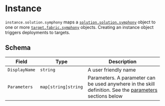 # Instance
```instance.solution.symphony``` maps a [```solution.solution.symphony```](./solution.md) object to one or more [```target.fabric.symphony```](./target.md) objects. Creating an instance object triggers deployments to targets.

## Schema
| Field | Type | Description |
|--------|--------|--------|
| ```DisplayName``` | ```string``` | A user friendly name |
| ```Parameters``` | ```map[string]string``` | Parameters. A parameter can be used anywhere in the skill definition. See the [parameters](#parameters) sections below |
